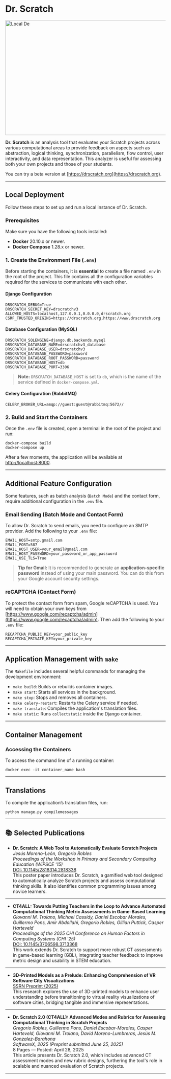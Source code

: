 # Dr. Scratch

<img width="1012" height="359" alt="Local De" src="https://github.com/user-attachments/assets/b3314297-e65a-4083-a656-6150fa33e77a" />


**Dr. Scratch** is an analysis tool that evaluates your Scratch projects across various computational areas to provide feedback on aspects such as abstraction, logical thinking, synchronization, parallelism, flow control, user interactivity, and data representation. This analyzer is useful for assessing both your own projects and those of your students.

You can try a beta version at [https://drscratch.org](https://drscratch.org).

---

## Local Deployment

Follow these steps to set up and run a local instance of Dr. Scratch.

### Prerequisites

Make sure you have the following tools installed:

- **Docker** 20.10.x or newer.
- **Docker Compose** 1.28.x or newer.  

### 1. Create the Environment File (`.env`)

Before starting the containers, it is **essential** to create a file named `.env` in the root of the project. This file contains all the configuration variables required for the services to communicate with each other.

#### Django Configuration

```
DRSCRATCH_DEBUG=True
DRSCRATCH_SECRET_KEY=drscratchv3
ALLOWED_HOSTS=localhost,127.0.0.1,0.0.0.0,drscratch.org
CSRF_TRUSTED_ORIGINS=https://drscratch.org,https://www.drscratch.org
```

#### Database Configuration (MySQL)

```
DRSCRATCH_SQLENGINE=django.db.backends.mysql
DRSCRATCH_DATABASE_NAME=drscratchv3_database
DRSCRATCH_DATABASE_USER=drscratchv3
DRSCRATCH_DATABASE_PASSWORD=password
DRSCRATCH_DATABASE_ROOT_PASSWORD=password
DRSCRATCH_DATABASE_HOST=db
DRSCRATCH_DATABASE_PORT=3306
```

> **Note:** `DRSCRATCH_DATABASE_HOST` is set to `db`, which is the name of the service defined in `docker-compose.yml`.

#### Celery Configuration (RabbitMQ)

```
CELERY_BROKER_URL=amqp://guest:guest@rabbitmq:5672//
```

### 2. Build and Start the Containers

Once the `.env` file is created, open a terminal in the root of the project and run:

```
docker-compose build
docker-compose up
```

After a few moments, the application will be available at [http://localhost:8000](http://localhost:8000).

---

## Additional Feature Configuration

Some features, such as batch analysis (`Batch Mode`) and the contact form, require additional configuration in the `.env` file.

### Email Sending (Batch Mode and Contact Form)

To allow Dr. Scratch to send emails, you need to configure an SMTP provider. Add the following to your `.env` file:

```
EMAIL_HOST=smtp.gmail.com
EMAIL_PORT=587
EMAIL_HOST_USER=your_email@gmail.com
EMAIL_HOST_PASSWORD=your_password_or_app_password
EMAIL_USE_TLS=True
```

> **Tip for Gmail:** It is recommended to generate an **application-specific password** instead of using your main password. You can do this from your Google account security settings.

### reCAPTCHA (Contact Form)

To protect the contact form from spam, Google reCAPTCHA is used. You will need to obtain your own keys from [https://www.google.com/recaptcha/admin](https://www.google.com/recaptcha/admin). Then add the following to your `.env` file:

```
RECAPTCHA_PUBLIC_KEY=your_public_key
RECAPTCHA_PRIVATE_KEY=your_private_key
```

---

## Application Management with `make`

The `Makefile` includes several helpful commands for managing the development environment:

- `make build`: Builds or rebuilds container images.
- `make start`: Starts all services in the background.
- `make stop`: Stops and removes all containers.
- `make celery-restart`: Restarts the Celery service if needed.
- `make translate`: Compiles the application's translation files.
- `make static`: Runs `collectstatic` inside the Django container.

---

## Container Management

### Accessing the Containers

To access the command line of a running container:

```
docker exec -it container_name bash
```

---

## Translations

To compile the application’s translation files, run:

```
python manage.py compilemessages
```


---

## 📚 Selected Publications

- **Dr. Scratch: A Web Tool to Automatically Evaluate Scratch Projects**  
  *Jesús Moreno-León, Gregorio Robles*  
  *Proceedings of the Workshop in Primary and Secondary Computing Education (WiPSCE '15)*  
  [DOI: 10.1145/2818314.2818338](https://doi.org/10.1145/2818314.2818338)  
  This poster paper introduces Dr. Scratch, a gamified web tool designed to automatically analyze Scratch projects and assess computational thinking skills. It also identifies common programming issues among novice learners.

---

- **CT4ALL: Towards Putting Teachers in the Loop to Advance Automated Computational Thinking Metric Assessments in Game-Based Learning**  
  *Giovanni M. Troiano, Michael Cassidy, Daniel Escobar Morales, Guillermo Pons, Amir Abdollahi, Gregorio Robles, Gillian Puttick, Casper Harteveld*  
  *Proceedings of the 2025 CHI Conference on Human Factors in Computing Systems (CHI '25)*  
  [DOI: 10.1145/3706598.3713368](https://doi.org/10.1145/3706598.3713368)  
  This work extends Dr. Scratch to support more robust CT assessments in game-based learning (GBL), integrating teacher feedback to improve metric design and usability in STEM education.

---

- **3D-Printed Models as a Prelude: Enhancing Comprehension of VR Software City Visualizations**  
  [SSRN Preprint (2025)](https://papers.ssrn.com/sol3/papers.cfm?abstract_id=5207717#paper-references-widget)  
  This research explores the use of 3D-printed models to enhance user understanding before transitioning to virtual reality visualizations of software cities, bridging tangible and immersive representations.

---

- **Dr. Scratch 2.0 (CT4ALL): Advanced Modes and Rubrics for Assessing Computational Thinking in Scratch Projects**  
  *Gregorio Robles, Guillermo Pons, Daniel Escobar-Morales, Casper Harteveld, Giovanni M. Troiano, David Moreno-Lumbreras, Jesús M. Gonzalez-Barahona*  
  *SoftwareX, 2025 (Preprint submitted June 25, 2025)*  
  8 Pages — Posted: April 28, 2025  
  This article presents Dr. Scratch 2.0, which includes advanced CT assessment modes and new rubric designs, furthering the tool's role in scalable and nuanced evaluation of Scratch projects.

---

